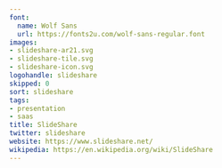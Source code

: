 ```yaml
---
font:
  name: Wolf Sans
  url: https://fonts2u.com/wolf-sans-regular.font
images:
- slideshare-ar21.svg
- slideshare-tile.svg
- slideshare-icon.svg
logohandle: slideshare
skipped: 0
sort: slideshare
tags:
- presentation
- saas
title: SlideShare
twitter: slideshare
website: https://www.slideshare.net/
wikipedia: https://en.wikipedia.org/wiki/SlideShare
---
```

